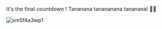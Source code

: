 It's the final countdown ! Tananana tanananana tananana! 👩‍🎤

![xm5f4a3wp1](https://user-images.githubusercontent.com/954889/39520781-2ace603a-4e0c-11e8-9a33-39425fcdffef.gif)

